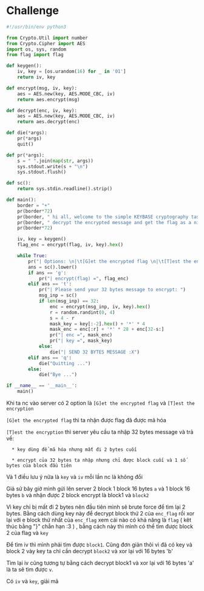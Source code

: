 # Challenge
```py 
#!/usr/bin/env python3

from Crypto.Util import number
from Crypto.Cipher import AES
import os, sys, random
from flag import flag

def keygen():
	iv, key = [os.urandom(16) for _ in '01']
	return iv, key

def encrypt(msg, iv, key):
	aes = AES.new(key, AES.MODE_CBC, iv)
	return aes.encrypt(msg)

def decrypt(enc, iv, key):
	aes = AES.new(key, AES.MODE_CBC, iv)
	return aes.decrypt(enc)

def die(*args):
	pr(*args)
	quit()

def pr(*args):
	s = " ".join(map(str, args))
	sys.stdout.write(s + "\n")
	sys.stdout.flush()

def sc():
	return sys.stdin.readline().strip()

def main():
	border = "+"
	pr(border*72)
	pr(border, " hi all, welcome to the simple KEYBASE cryptography task, try to    ", border)
	pr(border, " decrypt the encrypted message and get the flag as a nice prize!    ", border)
	pr(border*72)

	iv, key = keygen()
	flag_enc = encrypt(flag, iv, key).hex()

	while True:
		pr("| Options: \n|\t[G]et the encrypted flag \n|\t[T]est the encryption \n|\t[Q]uit")
		ans = sc().lower()
		if ans == 'g':
			pr("| encrypt(flag) =", flag_enc)
		elif ans == 't':
			pr("| Please send your 32 bytes message to encrypt: ")
			msg_inp = sc()
			if len(msg_inp) == 32:
				enc = encrypt(msg_inp, iv, key).hex()
				r = random.randint(0, 4)
				s = 4 - r
				mask_key = key[:-2].hex() + '*' * 4
				mask_enc = enc[:r] + '*' * 28 + enc[32-s:]
				pr("| enc =", mask_enc)
				pr("| key =", mask_key)
			else:
				die("| SEND 32 BYTES MESSAGE :X")
		elif ans == 'q':
			die("Quitting ...")
		else:
			die("Bye ...")

if __name__ == '__main__':
	main()
  ```
Khi ta nc vào server có 2 option là ```[G]et the encrypted flag``` và ```[T]est the encryption```

```[G]et the encrypted flag``` thì ta nhận được flag đã được mã hóa

```[T]est the encryption``` thì server yêu cầu ta nhập 32 bytes message và trả về:

      * key dùng để mã hóa nhưng mất đi 2 bytes cuối
      
      * encrypt của 32 bytes ta nhập nhưng chỉ được block cuối và 1 số bytes của block đầu tiên
Và 1 điều lưu ý nữa là ```key``` và ```iv``` mỗi lần nc là không đổi

Giả sử bây giờ mình gửi lên server 2 block 1 block 16 bytes ```a``` và 1 block 16 bytes ```b``` và nhận được 2 block encrypt là block1 và ```block2```

Vì key chỉ bị mất đi 2 bytes nên đầu tiên mình sẽ brute force để tìm lại 2 bytes. Bằng cách dùng key này để decrypt block thứ 2 của ```enc_flag``` rồi xor lại với e
block thứ nhất của ```enc_flag``` xem cái nào có khả năng là ```flag``` ( kêt thúc bằng "}" chẵn hạn :3 ) , bằng cách này thì mình có thể tìm được block 2 của flag và ```key```

Để tìm iv thì mình phải tìm được ```block1```. Cũng đơn giản thôi vì đã có key và block 2 vày key ta chỉ cần decrypt ```block2``` và xor lại với 16 bytes 'b'

Tìm lại iv cũng tương tự bằng cách decrypt block1 và xor lại với 16 bytes 'a' là ta sẽ tìm được ```v```.

Có ```iv``` và ```key```, giải mã 
